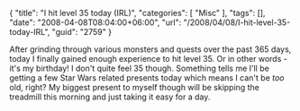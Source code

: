 {
	"title": "I hit level 35 today (IRL)",
	"categories": [
		"Misc"
	],
	"tags": [],
	"date": "2008-04-08T08:04:00+06:00",
	"url": "/2008/04/08/I-hit-level-35-today-IRL",
	"guid": "2759"
}

After grinding through various monsters and quests over the past 365 days, today I finally gained enough experience to hit level 35. Or in other words - it's my birthday! I don't quite feel 35 though. Something tells me I'll be getting a few Star Wars related presents today which means I can't be <i>too</i> old, right? My biggest present to myself though will be skipping the treadmill this morning and just taking it easy for a day.